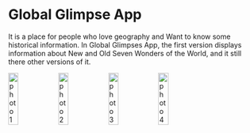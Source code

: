 # Global Glimpse App

It is a place for people who love geography and Want to know some historical information. In Global Glimpses App, the first version displays information about New and Old Seven Wonders of the World, and it still there other versions of it.

<div style="display: flex;">
     <img src="https://github.com/Absattar22/Global_Glimpse/assets/116181912/f24cf358-d6ca-4c0f-b6a3-1cd04e49269f" alt="photo 1" style="width: 20%;">
     <img src="https://github.com/Absattar22/Global_Glimpse/assets/116181912/e12472a7-2c22-4ff7-a13c-eb722f68563f" alt="photo 2" style="width: 20%;">
     <img src="https://github.com/Absattar22/Global_Glimpse/assets/116181912/6c97f201-0647-4aea-84d6-6b4529e69ab8" alt="photo 3" style="width: 20%;">
     <img src="https://github.com/Absattar22/Global_Glimpse/assets/116181912/c256b09f-7dd1-4f67-80f1-139abc932903" alt="photo 4" style="width: 20%;">
     
 
   
     
     
</div>

